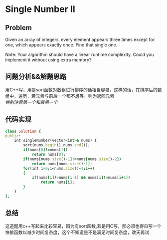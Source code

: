 # Single Number II
## Problem 
 Given an array of integers, every element appears three times except for one, which appears exactly once. Find that single one.

Note:
Your algorithm should have a linear runtime complexity. Could you implement it without using extra memory? 
## 问题分析&&解题思路
用C++写，用是sort函数对数组进行排序的话相当容易，这样的话，在排序后的数组中，遍历，若元素与前后一个都不想等，则为返回元素</br>
*特别注意第一个和最后一个*
## 代码实现
```ruby
class Solution {
public:
    int singleNumber(vector<int>& nums) {
        sort(nums.begin(),nums.end());
        if(nums[0]!=nums[1])
            return nums[0];
        if(nums[nums.size()-1]!=nums[nums.size()-2])
            return nums[nums.size()-1];
        for(int i=0;i<nums.size()-1;i++)
        {
            if(nums[i]!=nums[i-1] && nums[i]!=nums[i+1])
                return nums[i];
        }
    }
};
```
## 总结
这道题用c++写起来比较容易，因为有sort函数,若是用C写，那必须也得自写一个快排函数以减少时间复杂度，这个不知道是不是满足时间复杂度，改天再试

